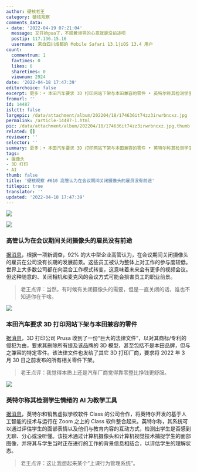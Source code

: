 ```yaml
---
author: 硬核老王
category: 硬核观察
comments_data:
- date: '2022-04-19 07:21:04'
  message: 又开始pua了，不顺着领导的心意就是没前途呗
  postip: 117.136.15.16
  username: 来自四川成都的 Mobile Safari 13.1|iOS 13.4 用户
count:
  commentnum: 1
  favtimes: 0
  likes: 0
  sharetimes: 0
  viewnum: 2924
date: '2022-04-18 17:47:39'
editorchoice: false
excerpt: 更多：• 本田汽车要求 3D 打印网站下架与本田兼容的零件 • 英特尔称其检测学生情绪的 AI 为教学工具
fromurl: ''
id: 14487
islctt: false
largepic: /data/attachment/album/202204/18/174636it74zz3irwrbncxz.jpg
permalink: /article-14487-1.html
pic: /data/attachment/album/202204/18/174636it74zz3irwrbncxz.jpg.thumb.jpg
related: []
reviewer: ''
selector: ''
summary: 更多：• 本田汽车要求 3D 打印网站下架与本田兼容的零件 • 英特尔称其检测学生情绪的 AI 为教学工具
tags:
- 摄像头
- 3D 打印
- AI
thumb: false
title: '硬核观察 #610 高管认为在会议期间关闭摄像头的雇员没有前途'
titlepic: true
translator: ''
updated: '2022-04-18 17:47:39'
---
```


![](/data/attachment/album/202204/18/174636it74zz3irwrbncxz.jpg)


![](/data/attachment/album/202204/18/174644lpu497hb0p90fxzp.jpg)


### 高管认为在会议期间关闭摄像头的雇员没有前途


[据消息](https://www.axios.com/trouble-for-workers-who-turn-cameras-off-zoom-8b54035b-b365-4b51-8034-8de04bca18ef.html)，根据一项新调查，92% 的大中型企业高管认为，在会议期间关闭摄像头的雇员在公司没有长期的发展前景。这些员工被认为整体上对工作的参与度较低。世界上大多数公司都在向混合工作模式转变，这意味着未来会有更多的视频会议。但这种随意的、关闭相机和麦克风的会议方式可能会损害员工的职业前景。



> 
> 老王点评：当然，有时候有关闭摄像头的需要，但是一直关闭的话，谁也不知道你在干啥。
> 
> 
> 


![](/data/attachment/album/202204/18/174656kto5565n2j8bxe4x.jpg)


### 本田汽车要求 3D 打印网站下架与本田兼容的零件


[据消息](https://www.thedrive.com/news/honda-orders-big-takedown-of-honda-related-3d-printing-models-from-maker-communities)，3D 打印公司 Prusa 收到了一份“巨大的法律文件”，以对其商标/专利的侵犯为由，要求其删除所有提及该品牌的 3D 模型，甚至包括不是本田品牌，但与之兼容的特定零件。该法律文件也发给了其它 3D 打印厂商，要求将 2022 年 3 月 30 日之前发布的所有相关零件下架。



> 
> 老王点评：我觉得本质上还是汽车厂商觉得靠零整比挣钱更舒服。
> 
> 
> 


![](/data/attachment/album/202204/18/174712yu7y6hgpd2mm27go.jpg)


### 英特尔称其检测学生情绪的 AI 为教学工具


[据消息](https://www.protocol.com/enterprise/emotion-ai-school-intel-edutech)，英特尔和销售虚拟学校软件 Class 的公司合作，将英特尔开发的基于人工智能的技术与运行在 Zoom 之上的 Class 软件整合起来。英特尔称，其系统可以通过评估学生的面部表情以及他们与教育内容的互动方式，检测出学生是否感到无聊、分心或没听懂。该技术通过计算机摄像头和计算机视觉技术捕捉学生的面部图像，并将其与学生当时正在进行的工作的背景信息相结合，以评估学生的理解状态。



> 
> 老王点评：这让我想起来某个“上课行为管理系统”。
> 
> 
>